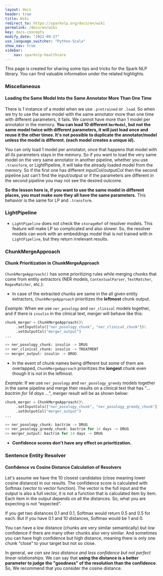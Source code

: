 ```yaml
---
layout: docs
header: true
title: Wiki
redirect_to: https://sparknlp.org/docs/en/wiki
permalink: /docs/en/wiki
key: docs-concepts
modify_date: "2022-09-27"
use_language_switcher: "Python-Scala"
show_nav: true
sidebar:
    nav: sparknlp-healthcare
---
```


<div class="h3-box" markdown="1">

This page is created for sharing some tips and tricks for the Spark NLP library. You can find valuable information under the related highlights.

</div>
<div class="h3-box" markdown="1">

### Miscellaneous

#### Loading the Same Model Into the Same Annotator More Than One Time

There is 1 instance of a model when we use `.pretrained` or `.load`. So when we try to use the same model with the same annotator more than one time with different parameters, it fails. We cannot have more than 1 model per annotator in the memory. **You can load 10 different `NerModel`, but not the same model twice with different parameters, it will just load once and reuse it the other times. It's not possible to duplicate the annotator/model unless the model is different. (each model creates a unique id).**

You can only load 1 model per annotator, once that happens that model with all its parameters stays in the memory. So if you want to load the very same model on the very same annotator in another pipeline, whether you use `.transform`, or LightPipeline, it will take the already loaded model from the memory. So if the first one has different inputCol/outputCol then the second pipeline just can't find the input/output or if the parameters are different in the second pipeline you may not see the desired outcome.

**So the lesson here is, if you want to use the same model in different places, you must make sure they all have the same parameters.** This behavior is the same for LP and `.transform`.

</div>
<div class="h3-box" markdown="1">

### LightPipeline

+ `LightPipeline` does not check the `storageRef` of resolver models. This feature will make LP so complicated and also slower. So, the resolver models can work with an embeddings model that is not trained with in `LightPipeline`, but they return irrelevant results.

</div>
<div class="h3-box" markdown="1">

### ChunkMergeApproach

#### Chunk Prioritization in ChunkMergeApproach
`ChunkMergeApproach()` has some prioritizing rules while merging chunks that come from entity extractors (NER models, `ContextualParser`, `TextMatcher`, `RegexMatcher`, etc.):

+ In case of the extracted chunks are same in the all given entity extractors, `ChunkMergeApproach` prioritizes the **leftmost** chunk output.

 *Example:* When we use `ner_posology` and `ner_clinical` models together, and if there is `insulin` in the clinical text, merger will behave like this:
 ```python
 chunk_merger = ChunkMergeApproach()\
      .setInputCols(["ner_posology_chunk", "ner_clinical_chunk"])\
      .setOutputCol("merger_output")
 ...

 >> ner_posology_chunk: insulin -> DRUG
 >> ner_clinical_chunk: insulin -> TREATMENT
 >> merger_output: insulin -> DRUG
 ```

+ In the event of chunk names being different but some of them are overlapped, `ChunkMergeApproach` prioritizes the **longest** chunk even though it is not in the leftmost.

 *Example:* If we use `ner_posology` and `ner_posology_greedy` models together in the same pipeline and merge their results on a clinical text that has "*... bactrim for 14 days ...*", merger result will be as shown below:

 ```python
 chunk_merger = ChunkMergeApproach()\
      .setInputCols(["ner_posology_chunk", "ner_posology_greedy_chunk"])\
      .setOutputCol("merger_output")
 ...

 >> ner_posology_chunk: bactrim -> DRUG
 >> ner_posology_greedy_chunk: bactrim for 14 days -> DRUG
 >> merger_output: bactrim for 14 days -> DRUG
 ```

 + **Confidence scores don't have any effect on prioritization.**

</div>
<div class="h3-box" markdown="1">

### Sentence Entity Resolver

#### Confidence vs Cosine Distance Calculation of Resolvers

Let's assume we have the 10 closest candidates (close meaning lower cosine distance) in our results. The confidence score is calculated with Softmax (vector to vector function). The vector is the full input and the output is also a full vector, it is not a function that is calculated item by item. Each item in the output depends on all the distances. So, what you are expecting is not “expected”.

If you get two distances 0.1 and 0.1, Softmax would return 0.5 and 0.5 for each. But if you have 0.1 and 10 distances, Softmax would be 1 and 0.

You can have a low distance (chunks are very similar semantically) but low confidence if there are many other chunks also very similar. And sometimes you can have high confidence but high distance, meaning there is only one chunk "close" to your target but not so close.

In general, *we can see less distance and less confidence but not perfect linear relationships*. We can say that **using the distance is a better parameter to judge the "goodness" of the resolution than the confidence**. So, We recommend that you consider the cosine distance.

</div>